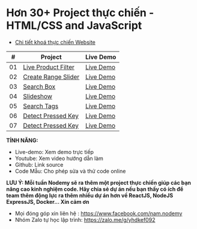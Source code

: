 # Hơn 30+ Project thực chiến - HTML/CSS and JavaScript

- [Chi tiết khoá thực chiến Website](https://www.nodemy.vn/projects-html-css-js)

|  #  | Project                                                                                                        | Live Demo                                                                    |
| :-: | -------------------------------------------------------------------------------------------------------------- | ---------------------------------------------------------------------------- |
| 01  | [Live Product Filter](https://github.com/namndwebdev/html-css-js-thuc-chien/tree/main/Live%20Product%20Filter) | [Live Demo](https://www.nodemy.vn/projects/html-css-js/live-product-filter/) |
| 02  | [Create Range Slider](https://github.com/namndwebdev/html-css-js-thuc-chien/tree/main/Create%20Range%20Slider) | [Live Demo](https://www.nodemy.vn/projects/html-css-js/create-range-slider/) |
| 03  | [Search Box](https://github.com/namndwebdev/html-css-js-thuc-chien/tree/main/Search%20Box)                     | [Live Demo](https://www.nodemy.vn/projects/html-css-js/search-box/)          |
| 04  | [Slideshow](https://github.com/namndwebdev/html-css-js-thuc-chien/tree/main/Slideshow)                         | [Live Demo](https://www.nodemy.vn/projects/html-css-js/slideshow/)           |
| 05  | [Search Tags](https://github.com/namndwebdev/html-css-js-thuc-chien/tree/main/Search%20Tags)                   | [Live Demo](https://www.nodemy.vn/projects/html-css-js/search-tags/)         |
| 06  | [Detect Pressed Key](https://github.com/namndwebdev/html-css-js-thuc-chien/tree/main/Detect%20Pressed%20Key)   | [Live Demo](https://www.nodemy.vn/projects/html-css-js/detect-pressed-key/)  |
| 07  | [Detect Pressed Key](https://github.com/namndwebdev/html-css-js-thuc-chien/tree/main/Create%20Modal)           | [Live Demo](https://www.nodemy.vn/projects/html-css-js/detect-pressed-key/)  |

**TÍNH NĂNG:**

- Live-demo: Xem demo trực tiếp
- Youtube: Xem video hướng dẫn làm
- Github: Link source
- Code Mẫu: Cho phép sửa và thử code online

**LƯU Ý: Mỗi tuần Nodemy sẽ ra thêm một project thực chiến giúp các bạn nâng cao kinh nghiệm code. Hãy chia sẻ dự án nếu bạn thấy có ích để team thêm động lực ra thêm nhiều dự án hơn về ReactJS, NodeJS ExpressJS, Docker... Xin cảm ơn**

- Mọi đóng góp xin liên hệ : https://www.facebook.com/nam.nodemy
- Nhóm Zalo tự học lập trình: https://zalo.me/g/yhdkef092
